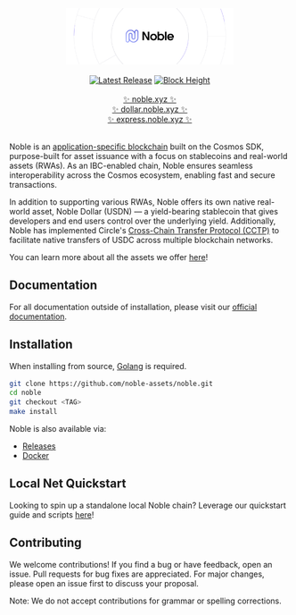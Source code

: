 <div align="center">
  <picture>
    <source media="(prefers-color-scheme: dark)" srcset="./images/dark_banner.png">
    <img alt="Noble Banner" width=300 src="./images/light_banner.png">
  </picture>
  <br><br>
  <a href="https://github.com/noble-assets/noble/releases/latest"><img alt="Latest Release" src="https://img.shields.io/github/v/release/noble-assets/noble?style=for-the-badge&label=Latest%20Release&color=BAC3FF"></a>
  <a href="https://mintscan.io/noble/block"><img alt="Block Height" src="https://img.shields.io/badge/dynamic/json?url=https%3A%2F%2Frpc.noble.xyz%2Fblock&query=result.block.header.height&style=for-the-badge&label=Block%20Height&color=BAC3FF"></a>
  <br><br>
  <a href="https://noble.xyz">✨ noble.xyz ✨</a>
  <br>
  <a href="https://dollar.noble.xyz">✨ dollar.noble.xyz ✨</a>
  <br>
  <a href="https://express.noble.xyz">✨ express.noble.xyz ✨</a>
</div>
<br>

Noble is an [application-specific blockchain](https://docs.cosmos.network/main/learn/intro/why-app-specific) built on the Cosmos SDK, purpose-built for asset issuance with a focus on stablecoins and real-world assets (RWAs). As an IBC-enabled chain, Noble ensures seamless interoperability across the Cosmos ecosystem, enabling fast and secure transactions.

In addition to supporting various RWAs, Noble offers its own native real-world asset, Noble Dollar (USDN) — a yield-bearing stablecoin that gives developers and end users control over the underlying yield. Additionally, Noble has implemented Circle's [Cross-Chain Transfer Protocol (CCTP)](https://www.circle.com/cross-chain-transfer-protocol) to facilitate native transfers of USDC across multiple blockchain networks.

You can learn more about all the assets we offer [here](https://www.noble.xyz/#assets)!

## Documentation

For all documentation outside of installation, please visit our [official documentation](https://docs.noble.xyz).

## Installation

When installing from source, [Golang](https://go.dev) is required.

```sh
git clone https://github.com/noble-assets/noble.git
cd noble
git checkout <TAG>
make install
```

Noble is also available via:

- [Releases](https://github.com/noble-assets/noble/releases)
- [Docker](https://github.com/noble-assets/noble/pkgs/container/noble)

## Local Net Quickstart

Looking to spin up a standalone local Noble chain? Leverage our quickstart guide and scripts [here](../local_net)!

## Contributing

We welcome contributions! If you find a bug or have feedback, open an issue. Pull requests for bug fixes are appreciated.
For major changes, please open an issue first to discuss your proposal.

Note: We do not accept contributions for grammar or spelling corrections.
